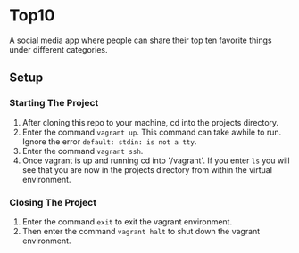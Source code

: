 # Top10
A social media app where people can share their top ten favorite things under different categories.

## Setup
### Starting The Project
1. After cloning this repo to your machine, cd into the projects directory.
2. Enter the command `vagrant up`. This command can take awhile to run. Ignore the error `default: stdin: is not a tty`.
3. Enter the command `vagrant ssh`.
4. Once vagrant is up and running cd into '/vagrant'. If you enter `ls` you will see that you are now in the projects directory from within the virtual environment.
### Closing The Project
1. Enter the command `exit` to exit the vagrant environment.
2. Then enter the command `vagrant halt` to shut down the vagrant environment.
